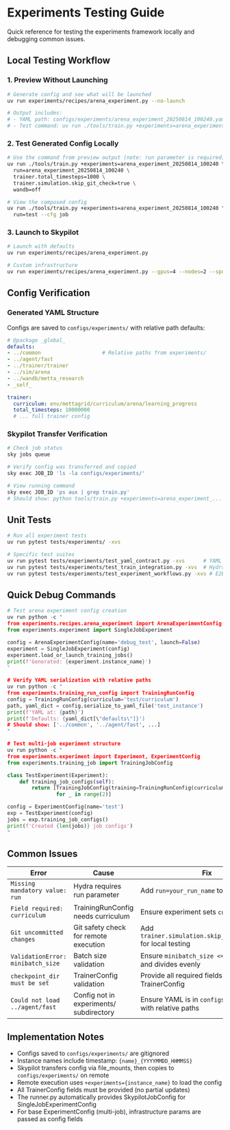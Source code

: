# Experiments Testing Guide

Quick reference for testing the experiments framework locally and debugging common issues.

## Local Testing Workflow

### 1. Preview Without Launching

```bash
# Generate config and see what will be launched
uv run experiments/recipes/arena_experiment.py --no-launch

# Output includes:
# - YAML path: configs/experiments/arena_experiment_20250814_100240.yaml
# - Test command: uv run ./tools/train.py +experiments=arena_experiment_20250814_100240 run=arena_experiment_20250814_100240
```

### 2. Test Generated Config Locally

```bash
# Use the command from preview output (note: run parameter is required)
uv run ./tools/train.py +experiments=arena_experiment_20250814_100240 \
  run=arena_experiment_20250814_100240 \
  trainer.total_timesteps=1000 \
  trainer.simulation.skip_git_check=true \
  wandb=off

# View the composed config
uv run ./tools/train.py +experiments=arena_experiment_20250814_100240 \
  run=test --cfg job
```

### 3. Launch to Skypilot

```bash
# Launch with defaults
uv run experiments/recipes/arena_experiment.py

# Custom infrastructure
uv run experiments/recipes/arena_experiment.py --gpus=4 --nodes=2 --spot=false
```

## Config Verification

### Generated YAML Structure

Configs are saved to `configs/experiments/` with relative path defaults:

```yaml
# @package _global_
defaults:
- ../common                    # Relative paths from experiments/
- ../agent/fast
- ../trainer/trainer
- ../sim/arena
- ../wandb/metta_research
- _self_

trainer:
  curriculum: env/mettagrid/curriculum/arena/learning_progress
  total_timesteps: 10000000
  # ... full trainer config
```

### Skypilot Transfer Verification

```bash
# Check job status
sky jobs queue

# Verify config was transferred and copied
sky exec JOB_ID 'ls -la configs/experiments/'

# View running command
sky exec JOB_ID 'ps aux | grep train.py'
# Should show: python tools/train.py +experiments=arena_experiment_...
```

## Unit Tests

```bash
# Run all experiment tests
uv run pytest tests/experiments/ -xvs

# Specific test suites
uv run pytest tests/experiments/test_yaml_contract.py -xvs      # YAML structure
uv run pytest tests/experiments/test_train_integration.py -xvs  # Hydra loading
uv run pytest tests/experiments/test_experiment_workflows.py -xvs # E2E workflows
```

## Quick Debug Commands

```python
# Test arena experiment config creation
uv run python -c "
from experiments.recipes.arena_experiment import ArenaExperimentConfig
from experiments.experiment import SingleJobExperiment

config = ArenaExperimentConfig(name='debug_test', launch=False)
experiment = SingleJobExperiment(config)
experiment.load_or_launch_training_jobs()
print(f'Generated: {experiment.instance_name}')
"

# Verify YAML serialization with relative paths
uv run python -c "
from experiments.training_run_config import TrainingRunConfig
config = TrainingRunConfig(curriculum='test/curriculum')
path, yaml_dict = config.serialize_to_yaml_file('test_instance')
print(f'YAML at: {path}')
print(f'Defaults: {yaml_dict[\"defaults\"]}')
# Should show: ['../common', '../agent/fast', ...]
"

# Test multi-job experiment structure
uv run python -c "
from experiments.experiment import Experiment, ExperimentConfig
from experiments.training_job import TrainingJobConfig

class TestExperiment(Experiment):
    def training_job_configs(self):
        return [TrainingJobConfig(training=TrainingRunConfig(curriculum='test')) 
                for _ in range(2)]

config = ExperimentConfig(name='test')
exp = TestExperiment(config)
jobs = exp.training_job_configs()
print(f'Created {len(jobs)} job configs')
"
```

## Common Issues

| Error | Cause | Fix |
|-------|-------|-----|
| `Missing mandatory value: run` | Hydra requires run parameter | Add `run=your_run_name` to command |
| `Field required: curriculum` | TrainingRunConfig needs curriculum | Ensure experiment sets `curriculum` field |
| `Git uncommitted changes` | Git safety check for remote execution | Add `trainer.simulation.skip_git_check=true` for local testing |
| `ValidationError: minibatch_size` | Batch size validation | Ensure `minibatch_size <= batch_size` and divides evenly |
| `checkpoint_dir must be set` | TrainerConfig validation | Provide all required fields when creating TrainerConfig |
| `Could not load ../agent/fast` | Config not in experiments/ subdirectory | Ensure YAML is in `configs/experiments/` with relative paths |

## Implementation Notes

- Configs saved to `configs/experiments/` are gitignored
- Instance names include timestamp: `{name}_{YYYYMMDD_HHMMSS}`
- Skypilot transfers config via file_mounts, then copies to `configs/experiments/` on remote
- Remote execution uses `+experiments={instance_name}` to load the config
- All TrainerConfig fields must be provided (no partial updates)
- The runner.py automatically provides SkypilotJobConfig for SingleJobExperimentConfig
- For base ExperimentConfig (multi-job), infrastructure params are passed as config fields